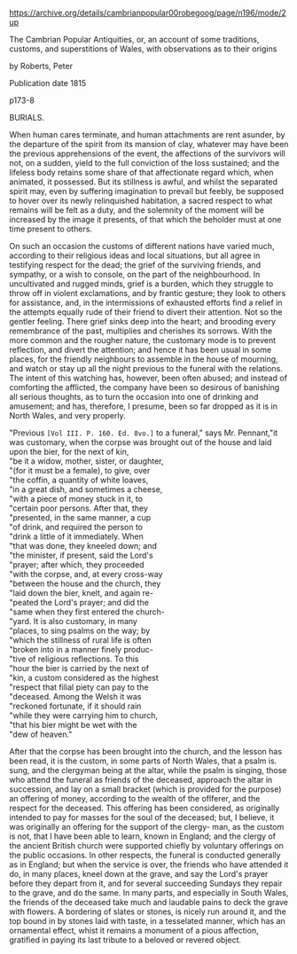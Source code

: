 https://archive.org/details/cambrianpopular00robegoog/page/n196/mode/2up

The Cambrian Popular Antiquities, or, an account of some traditions, customs, and superstitions of Wales, with observations as to their origins 

by Roberts, Peter

Publication date 1815

p173-8

BURIALS.

When human cares terminate, and human attachments are rent asunder, by the departure of the spirit from its mansion of clay, whatever may have been the previous apprehensions of the event, the affections of the survivors will not, on a sudden, yield to the full conviction of the loss sustained; and the lifeless body retains some share of that affectionate regard which, when animated, it possessed. But its stillness is awful, and whilst the separated spirit may, even by suffering imagination to prevail but feebly, be supposed to hover over its newly relinquished habitation, a sacred respect to what remains will be felt as a duty, and the solemnity of the moment will be increased by the image it presents, of that which the beholder must at one time present to others.

On such an occasion the customs of different nations have varied much, according to their religious ideas and local situations, but all agree in testifying respect for the dead; the grief of the surviving friends, and sympathy, or a wish to console, on the part of the neighbourhood. In uncultivated and rugged minds, grief is a burden, which they struggle to throw off in violent exclamations, and by frantic gesture; they look to others for assistance, and, in the intermissions of exhausted efforts find a relief in the attempts equally rude of their friend to divert their attention. Not so the gentler feeling. There grief sinks deep into the heart; and brooding every remembrance of the past, multiplies and cherishes its sorrows. With the more common and the rougher nature, the customary mode is to prevent reflection, and divert the attention; and hence it has been usual in some places, for the friendly neighbours to assemble in the house of mourning, and watch or stay up all the night previous to the funeral with the relations. The intent of this watching has, however, been often abused; and instead of comforting the afflicted, the company have been so desirous of banishing all serious thoughts, as to turn the occasion into one of drinking and amusement; and has, therefore, I presume, been so far dropped as it is in North Wales, and very properly.

"Previous `[Vol III. P. 160. Ed. 8vo.]` to a funeral," says Mr. Pennant,"it was customary, when the corpse was brought out of the house and laid upon the bier, for the next of kin,  
"be it a widow, mother, sister, or daughter,  
"(for it must be a female), to give, over  
"the coffin, a quantity of white loaves,  
"in a great dish, and sometimes a cheese,  
"with a piece of money stuck in it, to  
"certain poor persons. After that, they  
"presented, in the same manner, a cup  
"of drink, and required the person to  
"drink a little of it immediately. When  
"that was done, they kneeled down; and  
"the minister, if present, said the Lord's  
"prayer; after which, they proceeded  
"with the corpse, and, at every cross-way  
"between the house and the church, they  
"laid down the bier, knelt, and again re-  
"peated the Lord's prayer; and did the  
"same when they first entered the church-  
"yard. It is also customary, in many  
"places, to sing psalms on the way; by  
"which the stillness of rural life is often  
"broken into in a manner finely produc-  
"tive of religious reflections. To this  
"hour the bier is carried by the next of  
"kin, a custom considered as the highest  
"respect that filial piety can pay to the  
"deceased. Among the Welsh it was  
"reckoned fortunate, if it should rain  
"while they were carrying him to church,  
"that his bier might be wet with the  
"dew of heaven."

After that the corpse has been brought into the church, and the lesson has been read, it is the custom, in some parts of North Wales, that a psalm is. sung, and the clergyman being at the altar, while the psalm is singing, those who attend the funeral as friends of the deceased, approach the altar in succession, and lay
on a small bracket (which is provided for the purpose) an offering of money, according to the wealth of the oflferer, and the respect for the deceased. This offering has been considered, as originally intended to pay for masses for the soul of the deceased; but, I believe, it was originally an offering for the support of the clergy- man, as the custom is not, that I have been able to learn, known in England; and the clergy of the ancient British church were supported chiefly by voluntary offerings on the public occasions. In other respects, the funeral is conducted generally as in England; but when the service is over, the friends who have attended it do, in many places, kneel down at the grave, and say the Lord's prayer before they depart from it, and for several succeeding Sundays they repair to the grave, and do the same. In many parts, and especially in South Wales, the friends of the deceased take much and laudable pains to deck the grave with flowers. A bordering of slates or stones, is nicely run around it, and the top bound in by stones laid with taste, in a tesselated manner, which has an ornamental effect, whist it remains a monument of a pious affection, gratified in paying its last tribute to a beloved or revered object.
